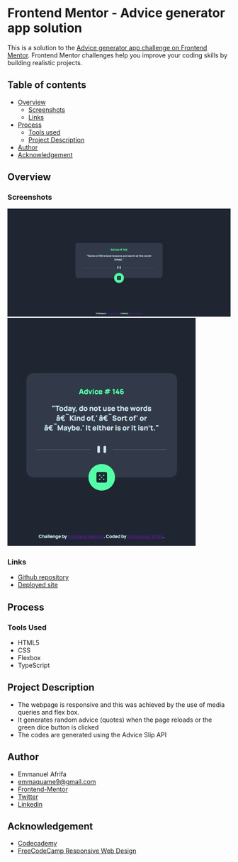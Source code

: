 # Frontend Mentor - Advice generator app solution

This is a solution to the [Advice generator app challenge on Frontend Mentor](https://www.frontendmentor.io/challenges/advice-generator-app-QdUG-13db). Frontend Mentor challenges help you improve your coding skills by building realistic projects.

## Table of contents
- [Overview](#overview)
    - [Screenshots](#screenshots)
    - [Links](#links)
- [Process](#process)
    - [Tools used](#tools-used)
    - [Project Description](#project-description)
- [Author](#author)
- [Acknowledgement](#acknowledgement)


## Overview
### Screenshots
![Screendhot of the webpage](./images/Web%20capture_27-8-2023_14382_127.0.0.1.jpeg)
![Screenshot of the webpage](./images/Web%20capture_27-8-2023_143854_127.0.0.1.jpeg)



### Links
- [Github repository](https://github.com/Emmanuel-Afrifa/advice-generator)
- [Deployed site](#)

## Process
### Tools Used
- HTML5
- CSS
- Flexbox
- TypeScript

## Project Description
- The webpage is responsive and this was achieved by the use of media queries and flex box.
- It generates random advice (quotes) when the page reloads or the green dice button is clicked
- The codes are generated using the Advice Slip API



## Author
- Emmanuel Afrifa
- [emmaquame9@gmail.com](mailto:emmaquame9@gmail.com)
- [Frontend-Mentor](https://www.frontendmentor.io/profile/Emmanuel-Afrifa)
- [Twitter](https://twitter.com/Emma33712365)
- [Linkedin](https://www.linkedin.com/in/emmanuel-afrifa-840674214/)

## Acknowledgement
- [Codecademy](https://www.codecademy.com/)
- [FreeCodeCamp Responsive Web Design](https://www.freecodecamp.org/learn/responsive-web-design/)

